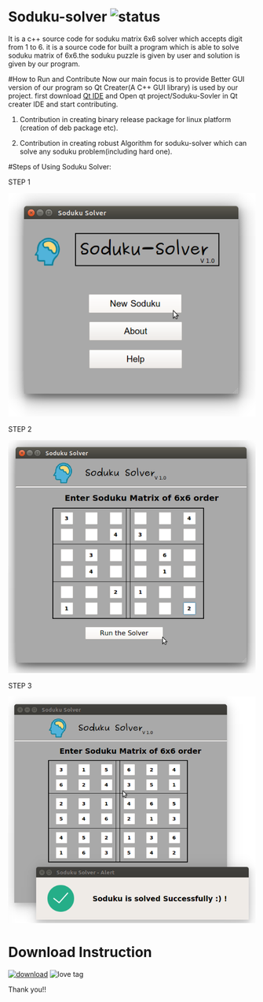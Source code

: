 # Soduku-solver ![status](https://img.shields.io/badge/status-alpha-brightgreen.svg)
It is a c++ source code for soduku matrix 6x6 solver which accepts digit from 1 to 6. 
it is a source code for built a program which is able to solve soduku matrix of 6x6.the soduku puzzle is given by user and solution is given by our program.


#How to Run and Contribute
Now our main focus is to provide Better GUI version of our program so Qt Creater(A C++ GUI library) is used by our project. first download [Qt IDE](https://www.qt.io/) and Open qt project/Soduku-Sovler in Qt creater IDE and start contributing.

1) Contribution in creating binary release package for linux platform (creation of deb package etc).

2) Contribution in creating robust Algorithm for soduku-solver which can solve any soduku problem(including hard one).

#Steps of Using Soduku Solver:

STEP 1

![step 1 image](https://github.com/girishkuniyal/soduku-solver/blob/master/screenshot/soduku1.png)

STEP 2

![step 2 image](https://github.com/girishkuniyal/soduku-solver/blob/master/screenshot/soduku2.png)

STEP 3

![step 3 image](https://github.com/girishkuniyal/soduku-solver/blob/master/screenshot/soduku3.png)


#  Download Instruction

[![download](https://img.shields.io/badge/download-sourceforge-green.svg)](https://sourceforge.net/projects/soduku-solver/?source=directory)  ![love tag](https://img.shields.io/badge/made%20with-%3C3-red.svg)

Thank you!!
 
